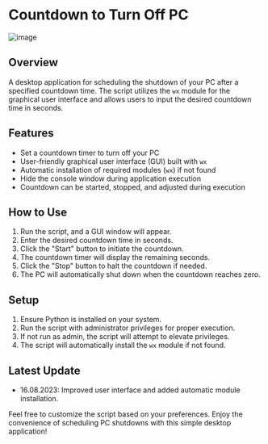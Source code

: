 # Countdown to Turn Off PC

![image](https://github.com/ItsMeRozi/Python-ShutdownTimer/assets/152630128/f178fe4b-8f0d-44b5-aaf3-d12e98adef4d)


## Overview
A desktop application for scheduling the shutdown of your PC after a specified countdown time. The script utilizes the `wx` module for the graphical user interface and allows users to input the desired countdown time in seconds.

## Features
- Set a countdown timer to turn off your PC
- User-friendly graphical user interface (GUI) built with `wx`
- Automatic installation of required modules (`wx`) if not found
- Hide the console window during application execution
- Countdown can be started, stopped, and adjusted during execution

## How to Use
1. Run the script, and a GUI window will appear.
2. Enter the desired countdown time in seconds.
3. Click the "Start" button to initiate the countdown.
4. The countdown timer will display the remaining seconds.
5. Click the "Stop" button to halt the countdown if needed.
6. The PC will automatically shut down when the countdown reaches zero.

## Setup
1. Ensure Python is installed on your system.
2. Run the script with administrator privileges for proper execution.
3. If not run as admin, the script will attempt to elevate privileges.
4. The script will automatically install the `wx` module if not found.

## Latest Update
- 16.08.2023: Improved user interface and added automatic module installation.

Feel free to customize the script based on your preferences. Enjoy the convenience of scheduling PC shutdowns with this simple desktop application!
